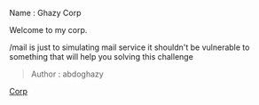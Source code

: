 Name : Ghazy Corp

Welcome to my corp.

/mail is just to simulating mail service it shouldn't be vulnerable to something that will help you solving this challenge

> Author : abdoghazy

[Corp](http://20.55.48.101/)